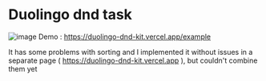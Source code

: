 # Duolingo dnd task
![image](https://github.com/sozuki/duolingo-dnd-kit/assets/146732028/f84416ad-9e69-4f5f-bb2b-6cecec151175)
Demo : https://duolingo-dnd-kit.vercel.app/example

It has some problems with sorting and I implemented it without issues in a separate page ( https://duolingo-dnd-kit.vercel.app ), but couldn't combine them yet
